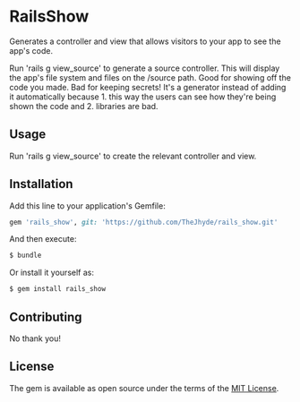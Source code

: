 # RailsShow
Generates a controller and view that allows visitors to your app to see the app's code.

Run 'rails g view_source' to generate a source controller. This will display the app's file system and files on the /source path. Good for showing off the code you made. Bad for keeping secrets! It's a generator instead of adding it automatically because 1. this way the users can see how they're being shown the code and 2. libraries are bad.

## Usage
Run 'rails g view_source' to create the relevant controller and view.

## Installation
Add this line to your application's Gemfile:

```ruby
gem 'rails_show', git: 'https://github.com/TheJhyde/rails_show.git'
```

And then execute:
```bash
$ bundle
```

Or install it yourself as:
```bash
$ gem install rails_show
```

## Contributing
No thank you!

## License
The gem is available as open source under the terms of the [MIT License](https://opensource.org/licenses/MIT).
